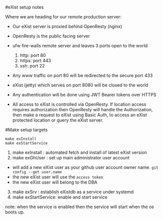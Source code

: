 #eXist setup notes

Where we are heading for our remote production server:

 - Our eXist server is proxied behind OpenResty (nginx)
 - OpenResty is the public facing server
 - ufw fire-walls remote server and leaves 3 ports open to the world

    1. http:  port 80
    2. https: port 443
    3. ssh:   port 22

 - Any www traffic on port 80 will be redirected to the secure port 433
 - eXist (jetty) which serves on port 8080 will be closed to the world
 - Any authentication will be done using JWT Bearer tokens over HTTPS 
 - All access to eXist is controlled via OpenResty. If location access requires 
authorization then OpenResty will handle the Authorization, then make a request 
to eXist using Basic Auth, to access an eXist protected location or query the 
eXist server.

#Make setup targets

```
make exInstall
make exStartService

```

1. make exInstall : automated fetch and install of latest eXist version
2. make exGhUser : set up main administrator user account
 - will add a new eXist user as your github user account owner name.  `git config --get user.name`
 - the new eXist user will use the `access token`
 - the new eXist user will belong to the DBA
3. make exSrv : establish eXistdb as a service under systemd
2. make exStartService:  enable and start service

note: when the service is enabled then the service will start when the os boots 
up.


